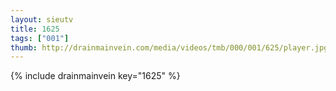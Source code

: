 ```yaml
--- 
layout: sieutv
title: 1625
tags: ["001"]
thumb: http://drainmainvein.com/media/videos/tmb/000/001/625/player.jpg
---
```

{% include drainmainvein key="1625" %} 
